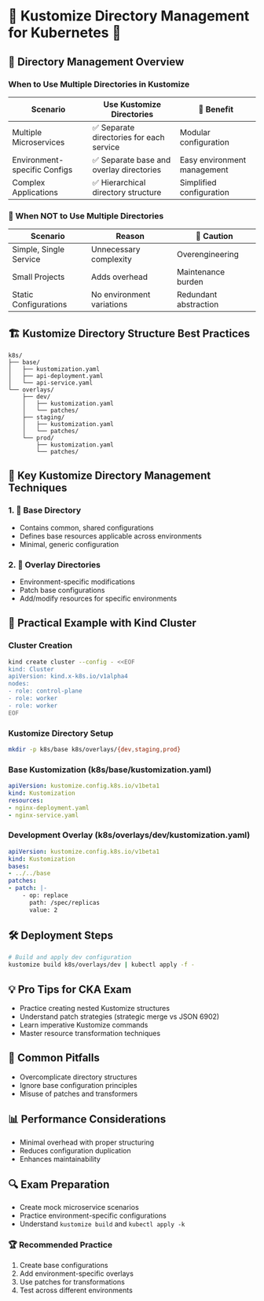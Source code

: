 # 🚢 Kustomize Directory Management for Kubernetes 🌟

## 📂 Directory Management Overview

### When to Use Multiple Directories in Kustomize

| Scenario | Use Kustomize Directories | 🎯 Benefit |
|----------|----------------------------|------------|
| Multiple Microservices | ✅ Separate directories for each service | Modular configuration |
| Environment-specific Configs | ✅ Separate base and overlay directories | Easy environment management |
| Complex Applications | ✅ Hierarchical directory structure | Simplified configuration |

### 🚫 When NOT to Use Multiple Directories

| Scenario | Reason | 🚨 Caution |
|----------|--------|------------|
| Simple, Single Service | Unnecessary complexity | Overengineering |
| Small Projects | Adds overhead | Maintenance burden |
| Static Configurations | No environment variations | Redundant abstraction |

## 🏗️ Kustomize Directory Structure Best Practices

```
k8s/
├── base/
│   ├── kustomization.yaml
│   ├── api-deployment.yaml
│   └── api-service.yaml
└── overlays/
    ├── dev/
    │   ├── kustomization.yaml
    │   └── patches/
    ├── staging/
    │   ├── kustomization.yaml
    │   └── patches/
    └── prod/
        ├── kustomization.yaml
        └── patches/
```

## 📝 Key Kustomize Directory Management Techniques

### 1. 🔗 Base Directory
- Contains common, shared configurations
- Defines base resources applicable across environments
- Minimal, generic configuration

### 2. 🌈 Overlay Directories
- Environment-specific modifications
- Patch base configurations
- Add/modify resources for specific environments

## 🚀 Practical Example with Kind Cluster

### Cluster Creation
```bash
kind create cluster --config - <<EOF
kind: Cluster
apiVersion: kind.x-k8s.io/v1alpha4
nodes:
- role: control-plane
- role: worker
- role: worker
EOF
```

### Kustomize Directory Setup
```bash
mkdir -p k8s/base k8s/overlays/{dev,staging,prod}
```

### Base Kustomization (k8s/base/kustomization.yaml)
```yaml
apiVersion: kustomize.config.k8s.io/v1beta1
kind: Kustomization
resources:
- nginx-deployment.yaml
- nginx-service.yaml
```

### Development Overlay (k8s/overlays/dev/kustomization.yaml)
```yaml
apiVersion: kustomize.config.k8s.io/v1beta1
kind: Kustomization
bases:
- ../../base
patches:
- patch: |-
    - op: replace
      path: /spec/replicas
      value: 2
```

## 🛠️ Deployment Steps
```bash
# Build and apply dev configuration
kustomize build k8s/overlays/dev | kubectl apply -f -
```

## 💡 Pro Tips for CKA Exam
- Practice creating nested Kustomize structures
- Understand patch strategies (strategic merge vs JSON 6902)
- Learn imperative Kustomize commands
- Master resource transformation techniques

## 🚧 Common Pitfalls
- Overcomplicate directory structures
- Ignore base configuration principles
- Misuse of patches and transformers

## 📊 Performance Considerations
- Minimal overhead with proper structuring
- Reduces configuration duplication
- Enhances maintainability

## 🔍 Exam Preparation
- Create mock microservice scenarios
- Practice environment-specific configurations
- Understand `kustomize build` and `kubectl apply -k`

### 🏆 Recommended Practice
1. Create base configurations
2. Add environment-specific overlays
3. Use patches for transformations
4. Test across different environments
